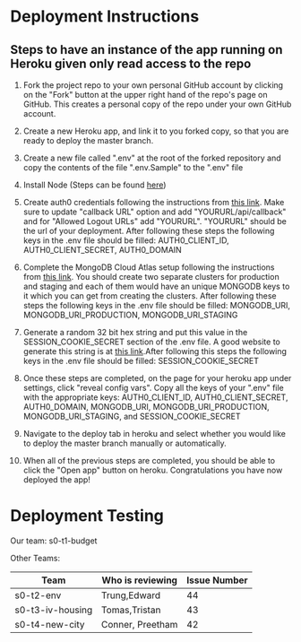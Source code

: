 # Deployment Instructions

## Steps to have an instance of the app running on Heroku given only read access to the repo

1. Fork the project repo to your own personal GitHub account by clicking on the "Fork" button at the upper right hand of the repo's page on GitHub. This creates a personal copy of the repo under your own GitHub account.

2. Create a new Heroku app, and link it to you forked copy, so that you are ready to deploy the master branch.

3. Create a new file called ".env" at the root of the forked repository and copy the contents of the file ".env.Sample" to the ".env" file

4. Install Node (Steps can be found [here](https://github.com/ucsb-cs48-s20/project-s0-t1-budget/blob/master/docs/INSTALL_NODE_INSTRUCTIONS.md))

5. Create auth0 credentials following the instructions from [this link](https://github.com/ucsb-cs48-s20/demo-nextjs-app/blob/master/docs/auth0-localhost.md). Make sure to update "callback URL" option and add "YOURURL/api/callback" and for "Allowed Logout URLs" add "YOURURL". "YOURURL" should be the url of your deployment. After following these steps the following keys in the .env file should be filled: AUTH0_CLIENT_ID, AUTH0_CLIENT_SECRET, AUTH0_DOMAIN

6. Complete the MongoDB Cloud Atlas setup following the instructions from [this link](https://ucsb-cs48.github.io/topics/mongodb_cloud_atlas_setup/). You should create two separate clusters for production and staging and each of them would have an unique MONGODB keys to it which you can get from creating the clusters. After following these steps the following keys in the .env file should be filled: MONGODB_URI, MONGODB_URI_PRODUCTION, MONGODB_URI_STAGING

7. Generate a random 32 bit hex string and put this value in the SESSION_COOKIE_SECRET section of the .env file. A good website to generate this string is at [this link](https://www.browserling.com/tools/random-hex).After following this steps the following keys in the .env file should be filled: SESSION_COOKIE_SECRET

8. Once these steps are completed, on the page for your heroku app under settings, click "reveal config vars". Copy all the keys of your ".env" file with the appropriate keys: AUTH0_CLIENT_ID, AUTH0_CLIENT_SECRET, AUTH0_DOMAIN, MONGODB_URI, MONGODB_URI_PRODUCTION, MONGODB_URI_STAGING, and SESSION_COOKIE_SECRET

9. Navigate to the deploy tab in heroku and select whether you would like to deploy the master branch manually or automatically.

10. When all of the previous steps are completed, you should be able to click the "Open app" button on heroku. Congratulations you have now deployed the app!

# Deployment Testing

Our team: s0-t1-budget

Other Teams:

| Team             | Who is reviewing | Issue Number |
| ---------------- | ---------------- | ------------ |
| s0-t2-env        | Trung,Edward     | 44           |
| s0-t3-iv-housing | Tomas,Tristan    | 43           |
| s0-t4-new-city   | Conner, Preetham | 42           |

